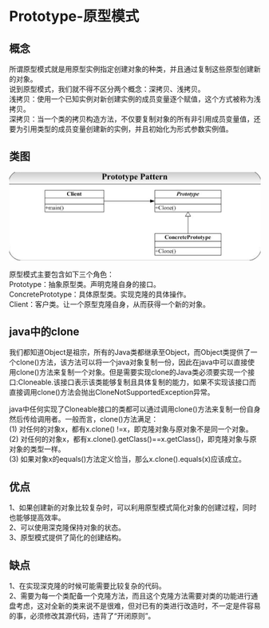# Prototype-原型模式
## 概念
所谓原型模式就是用原型实例指定创建对象的种类，并且通过复制这些原型创建新的对象。  
说到原型模式，我们就不得不区分两个概念：深拷贝、浅拷贝。  
浅拷贝：使用一个已知实例对新创建实例的成员变量逐个赋值，这个方式被称为浅拷贝。  
深拷贝：当一个类的拷贝构造方法，不仅要复制对象的所有非引用成员变量值，还要为引用类型的成员变量创建新的实例，并且初始化为形式参数实例值。

## 类图
![类图](../../../../../../../../images/prototype.png)  

原型模式主要包含如下三个角色：  
Prototype：抽象原型类。声明克隆自身的接口。   
ConcretePrototype：具体原型类。实现克隆的具体操作。   
Client：客户类。让一个原型克隆自身，从而获得一个新的对象。  

## java中的clone
我们都知道Object是祖宗，所有的Java类都继承至Object，而Object类提供了一个clone()方法，该方法可以将一个java对象复制一份，因此在java中可以直接使用clone()方法来复制一个对象。但是需要实现clone的Java类必须要实现一个接口:Cloneable.该接口表示该类能够复制且具体复制的能力，如果不实现该接口而直接调用clone()方法会抛出CloneNotSupportedException异常。 
 
java中任何实现了Cloneable接口的类都可以通过调用clone()方法来复制一份自身然后传给调用者。一般而言，clone()方法满足：   
(1) 对任何的对象x，都有x.clone() !=x，即克隆对象与原对象不是同一个对象。   
(2) 对任何的对象x，都有x.clone().getClass()==x.getClass()，即克隆对象与原对象的类型一样。   
(3) 如果对象x的equals()方法定义恰当，那么x.clone().equals(x)应该成立。  

## 优点
1、如果创建新的对象比较复杂时，可以利用原型模式简化对象的创建过程，同时也能够提高效率。  
2、可以使用深克隆保持对象的状态。  
3、原型模式提供了简化的创建结构。  

## 缺点 
1、在实现深克隆的时候可能需要比较复杂的代码。  
2、需要为每一个类配备一个克隆方法，而且这个克隆方法需要对类的功能进行通盘考虑，这对全新的类来说不是很难，但对已有的类进行改造时，不一定是件容易的事，必须修改其源代码，违背了“开闭原则”。  